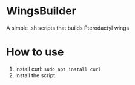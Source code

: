 # WingsBuilder
A simple .sh scripts that builds Pterodactyl wings

# How to use
1. Install curl:
```sudo apt install curl```
2. Install the script
```curl 
